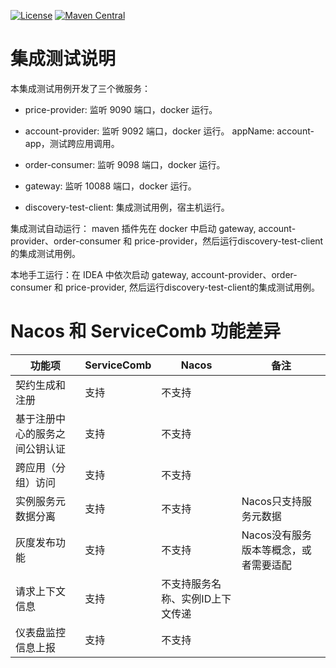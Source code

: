 [![License](https://img.shields.io/badge/license-Apache%202-4EB1BA.svg)](https://www.apache.org/licenses/LICENSE-2.0.html)
[![Maven Central](https://maven-badges.herokuapp.com/maven-central/com.huaweicloud/spring-cloud-huawei/badge.svg)](https://search.maven.org/search?q=g:com.huaweicloud%20AND%20a:spring-cloud-huawei-dependencies) 
# 集成测试说明

本集成测试用例开发了三个微服务：

- price-provider:   监听 9090 端口，docker 运行。 
- account-provider: 监听 9092 端口，docker 运行。 appName: account-app，测试跨应用调用。
- order-consumer:   监听 9098 端口，docker 运行。
- gateway:          监听 10088 端口，docker 运行。

- discovery-test-client: 集成测试用例，宿主机运行。

集成测试自动运行： maven 插件先在 docker 中启动 gateway, account-provider、order-consumer 和 
price-provider，然后运行discovery-test-client的集成测试用例。

本地手工运行：在 IDEA 中依次启动 gateway, account-provider、order-consumer 和 
price-provider, 然后运行discovery-test-client的集成测试用例。


# Nacos 和 ServiceComb 功能差异

| 功能项             |ServiceComb|Nacos|备注|
|-----------------|---|---|---|
| 契约生成和注册         |支持|不支持||
| 基于注册中心的服务之间公钥认证 |支持|不支持||
|跨应用（分组）访问|支持|不支持||
|实例服务元数据分离|支持|不支持|Nacos只支持服务元数据|
|灰度发布功能|支持|不支持|Nacos没有服务版本等概念，或者需要适配|
|请求上下文信息|支持|不支持服务名称、实例ID上下文传递|
|仪表盘监控信息上报|支持|不支持|

